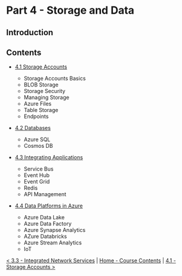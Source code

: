 # Part 4 - Storage and Data

## Introduction

## Contents

- [4.1 Storage Accounts](./storageAccounts.md)
    - Storage Accounts Basics
    - BLOB Storage
    - Storage Security
    - Managing Storage
    - Azure Files
    - Table Storage
    - Endpoints

- [4.2 Databases](./databases.md)
    - Azure SQL
    - Cosmos DB

- [4.3 Integrating Applications](./integratingApplications.md)
    - Service Bus
    - Event Hub
    - Event Grid
    - Redis
    - API Management

- [4.4 Data Platforms in Azure](./dataPlatforms.md)
    - Azure Data Lake
    - Azure Data Factory
    - Azure Synapse Analytics
    - AZure Databricks
    - Azure Stream Analytics
    - IoT    

[< 3.3 - Integrated Network Services](./integratedNetworkServices.md) | [Home - Course Contents](../Contents.md) |  [4.1 - Storage Accounts >](./storageAccounts.md)
